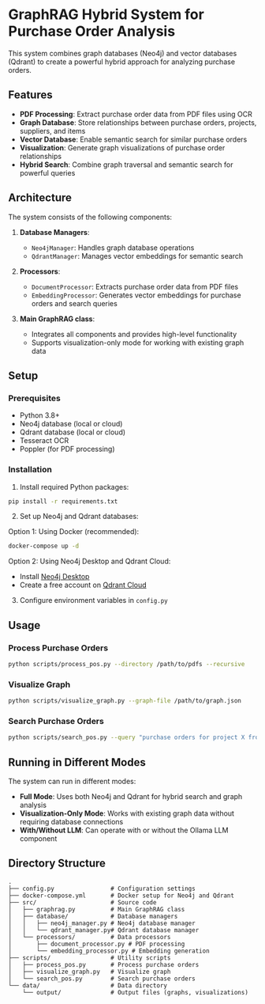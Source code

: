 # GraphRAG Hybrid System for Purchase Order Analysis

This system combines graph databases (Neo4j) and vector databases (Qdrant) to create a powerful hybrid approach for analyzing purchase orders.

## Features

- **PDF Processing**: Extract purchase order data from PDF files using OCR
- **Graph Database**: Store relationships between purchase orders, projects, suppliers, and items
- **Vector Database**: Enable semantic search for similar purchase orders
- **Visualization**: Generate graph visualizations of purchase order relationships
- **Hybrid Search**: Combine graph traversal and semantic search for powerful queries

## Architecture

The system consists of the following components:

1. **Database Managers**:
   - `Neo4jManager`: Handles graph database operations
   - `QdrantManager`: Manages vector embeddings for semantic search

2. **Processors**:
   - `DocumentProcessor`: Extracts purchase order data from PDF files
   - `EmbeddingProcessor`: Generates vector embeddings for purchase orders and search queries

3. **Main GraphRAG class**:
   - Integrates all components and provides high-level functionality
   - Supports visualization-only mode for working with existing graph data

## Setup

### Prerequisites

- Python 3.8+
- Neo4j database (local or cloud)
- Qdrant database (local or cloud)
- Tesseract OCR
- Poppler (for PDF processing)

### Installation

1. Install required Python packages:

```bash
pip install -r requirements.txt
```

2. Set up Neo4j and Qdrant databases:

Option 1: Using Docker (recommended):
```bash
docker-compose up -d
```

Option 2: Using Neo4j Desktop and Qdrant Cloud:
- Install [Neo4j Desktop](https://neo4j.com/download/)
- Create a free account on [Qdrant Cloud](https://cloud.qdrant.io/)

3. Configure environment variables in `config.py`

## Usage

### Process Purchase Orders

```bash
python scripts/process_pos.py --directory /path/to/pdfs --recursive
```

### Visualize Graph

```bash
python scripts/visualize_graph.py --graph-file /path/to/graph.json
```

### Search Purchase Orders

```bash
python scripts/search_pos.py --query "purchase orders for project X from supplier Y" --limit 5
```

## Running in Different Modes

The system can run in different modes:

- **Full Mode**: Uses both Neo4j and Qdrant for hybrid search and graph analysis
- **Visualization-Only Mode**: Works with existing graph data without requiring database connections
- **With/Without LLM**: Can operate with or without the Ollama LLM component

## Directory Structure

```
.
├── config.py                # Configuration settings
├── docker-compose.yml       # Docker setup for Neo4j and Qdrant
├── src/                     # Source code
│   ├── graphrag.py          # Main GraphRAG class
│   ├── database/            # Database managers
│   │   ├── neo4j_manager.py # Neo4j database manager
│   │   └── qdrant_manager.py# Qdrant database manager
│   └── processors/          # Data processors
│       ├── document_processor.py # PDF processing
│       └── embedding_processor.py # Embedding generation
├── scripts/                 # Utility scripts
│   ├── process_pos.py       # Process purchase orders
│   ├── visualize_graph.py   # Visualize graph
│   └── search_pos.py        # Search purchase orders
└── data/                    # Data directory
    └── output/              # Output files (graphs, visualizations)
```
